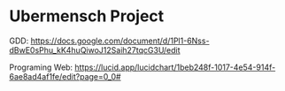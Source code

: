 # Ubermensch Project

GDD: https://docs.google.com/document/d/1Pl1-6Nss-dBwE0sPhu_kK4huQiwoJ12Saih27tqcG3U/edit

Programing Web: https://lucid.app/lucidchart/1beb248f-1017-4e54-914f-6ae8ad4af1fe/edit?page=0_0#
